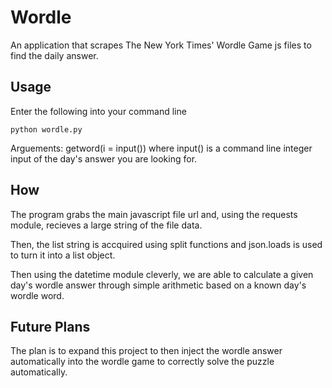# Wordle
An application that scrapes The New York Times' Wordle Game js files to find the daily answer.

## Usage

Enter the following into your command line

```
python wordle.py
```
Arguements: getword(i = input()) where input() is a command line integer input of the day's answer you are looking for.

## How

The program grabs the main javascript file url and, using the requests module, recieves a large string of the file data.

Then, the list string is accquired using split functions and json.loads is used to turn it into a list object.

Then using the datetime module cleverly, we are able to calculate a given day's wordle answer through simple arithmetic based on a known day's wordle word.


## Future Plans
  
The plan is to expand this project to then inject the wordle answer automatically into the wordle game to correctly solve the puzzle automatically.

